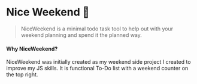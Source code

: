 # Nice Weekend 🍪
> NiceWeekend is a minimal todo task tool to help out with your weekend planning and spend it the planned way.

#### Why NiceWeekend?
NiceWeekend was initially created as my weekend side project I created to improve my JS skills. It is functional To-Do list with a weekend counter on the top right.
